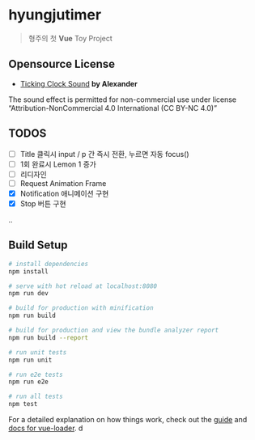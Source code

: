 # hyungjutimer

> 형주의 첫 **Vue** Toy Project

## Opensource License

 * [Ticking Clock Sound](http://www.orangefreesounds.com/ticking-clock-sound/) **by Alexander** 
 
 The sound effect is permitted for non-commercial use under license “Attribution-NonCommercial 4.0 International (CC BY-NC 4.0)”


## TODOS

 - [ ] Title 클릭시 input / p 간 즉시 전환, 누르면 자동 focus()
 - [ ] 1회 완료시 Lemon 1 증가
 - [ ] 리디자인
 - [ ] Request Animation Frame
 - [X] Notification 애니메이션 구현
 - [X] Stop 버튼 구현 
 
 .. 
## Build Setup

``` bash
# install dependencies
npm install

# serve with hot reload at localhost:8080
npm run dev

# build for production with minification
npm run build

# build for production and view the bundle analyzer report
npm run build --report

# run unit tests
npm run unit

# run e2e tests
npm run e2e

# run all tests
npm test
```

For a detailed explanation on how things work, check out the [guide](http://vuejs-templates.github.io/webpack/) and [docs for vue-loader](http://vuejs.github.io/vue-loader).
d
